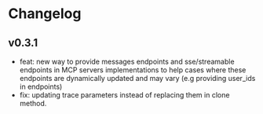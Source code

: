 # Changelog

## v0.3.1

- feat: new way to provide messages endpoints and sse/streamable endpoints in MCP servers implementations to help cases where these endpoints are dynamically updated and may vary (e.g providing user_ids in endpoints)
- fix: updating trace parameters instead of replacing them in clone method.
